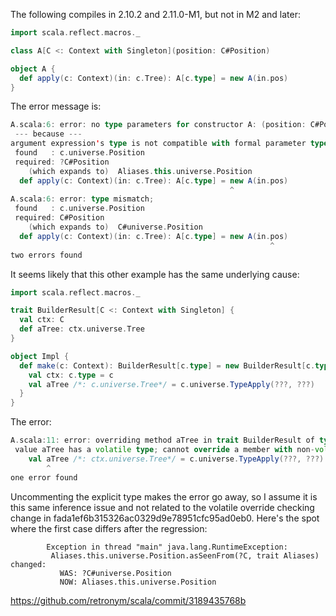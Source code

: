 The following compiles in 2.10.2 and 2.11.0-M1, but not in M2 and later:

```scala
import scala.reflect.macros._

class A[C <: Context with Singleton](position: C#Position)

object A {
  def apply(c: Context)(in: c.Tree): A[c.type] = new A(in.pos)
}
```

The error message is:
```scala
A.scala:6: error: no type parameters for constructor A: (position: C#Position)A[C] exist so that it can be applied to arguments (c.universe.Position)
 --- because ---
argument expression's type is not compatible with formal parameter type;
 found   : c.universe.Position
 required: ?C#Position
    (which expands to)  Aliases.this.universe.Position
  def apply(c: Context)(in: c.Tree): A[c.type] = new A(in.pos)
                                                 ^
A.scala:6: error: type mismatch;
 found   : c.universe.Position
 required: C#Position
    (which expands to)  C#universe.Position
  def apply(c: Context)(in: c.Tree): A[c.type] = new A(in.pos)
                                                          ^
two errors found
```
It seems likely that this other example has the same underlying cause:

```scala
import scala.reflect.macros._

trait BuilderResult[C <: Context with Singleton] {
  val ctx: C
  def aTree: ctx.universe.Tree
}

object Impl {
  def make(c: Context): BuilderResult[c.type] = new BuilderResult[c.type] {
    val ctx: c.type = c
    val aTree /*: c.universe.Tree*/ = c.universe.TypeApply(???, ???)
  }
}
```

The error:
```scala
A.scala:11: error: overriding method aTree in trait BuilderResult of type => this.ctx.universe.Tree;
 value aTree has a volatile type; cannot override a member with non-volatile type
    val aTree /*: ctx.universe.Tree*/ = c.universe.TypeApply(???, ???)
        ^
one error found
```

Uncommenting the explicit type makes the error go away, so I assume it is this same inference issue and not related to the volatile override checking change in fada1ef6b315326ac0329d9e78951cfc95ad0eb0.
Here's the spot where the first case differs after the regression:

```
        Exception in thread "main" java.lang.RuntimeException:
         Aliases.this.universe.Position.asSeenFrom(?C, trait Aliases) changed:
           WAS: ?C#universe.Position
           NOW: Aliases.this.universe.Position
```

https://github.com/retronym/scala/commit/3189435768b
